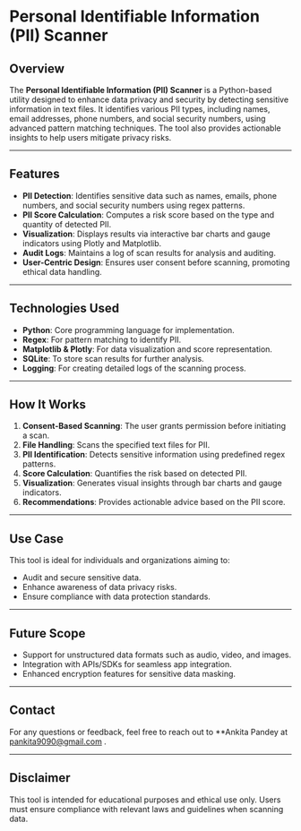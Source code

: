 # Personal Identifiable Information (PII) Scanner

## Overview
The **Personal Identifiable Information (PII) Scanner** is a Python-based utility designed to enhance data privacy and security by detecting sensitive information in text files. It identifies various PII types, including names, email addresses, phone numbers, and social security numbers, using advanced pattern matching techniques. The tool also provides actionable insights to help users mitigate privacy risks.

---

## Features
- **PII Detection**: Identifies sensitive data such as names, emails, phone numbers, and social security numbers using regex patterns.
- **PII Score Calculation**: Computes a risk score based on the type and quantity of detected PII.
- **Visualization**: Displays results via interactive bar charts and gauge indicators using Plotly and Matplotlib.
- **Audit Logs**: Maintains a log of scan results for analysis and auditing.
- **User-Centric Design**: Ensures user consent before scanning, promoting ethical data handling.

---

## Technologies Used
- **Python**: Core programming language for implementation.
- **Regex**: For pattern matching to identify PII.
- **Matplotlib & Plotly**: For data visualization and score representation.
- **SQLite**: To store scan results for further analysis.
- **Logging**: For creating detailed logs of the scanning process.

---

## How It Works
1. **Consent-Based Scanning**: The user grants permission before initiating a scan.
2. **File Handling**: Scans the specified text files for PII.
3. **PII Identification**: Detects sensitive information using predefined regex patterns.
4. **Score Calculation**: Quantifies the risk based on detected PII.
5. **Visualization**: Generates visual insights through bar charts and gauge indicators.
6. **Recommendations**: Provides actionable advice based on the PII score.

---

## Use Case
This tool is ideal for individuals and organizations aiming to:
- Audit and secure sensitive data.
- Enhance awareness of data privacy risks.
- Ensure compliance with data protection standards.

---

## Future Scope
- Support for unstructured data formats such as audio, video, and images.
- Integration with APIs/SDKs for seamless app integration.
- Enhanced encryption features for sensitive data masking.

---

## Contact
For any questions or feedback, feel free to reach out to **Ankita Pandey at pankita9090@gmail.com .

---

## Disclaimer
This tool is intended for educational purposes and ethical use only. Users must ensure compliance with relevant laws and guidelines when scanning data.
